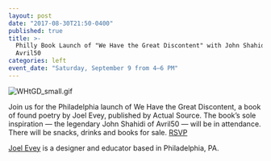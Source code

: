 ```yaml
---
layout: post
date: "2017-08-30T21:50-0400"
published: true
title: >-
  Philly Book Launch of "We Have the Great Discontent" with John Shahidi of
  Avril50
categories: left
event_date: "Saturday, September 9 from 4–6 PM"
---
```


![WHtGD_small.gif]({{site.baseurl}}/assets/img/WHtGD_small.gif)

Join us for the Philadelphia launch of We Have the Great Discontent, a book of found poetry by Joel Evey, published by Actual Source. The book’s sole inspiration — the legendary John Shahidi of Avril50 — will be in attendance. There will be snacks, drinks and books for sale. [RSVP](https://www.facebook.com/events/1570751279661659/?acontext=%7B%22action_history%22%3A%22[%7B%5C%22surface%5C%22%3A%5C%22page%5C%22%2C%5C%22mechanism%5C%22%3A%5C%22page_upcoming_events_card%5C%22%2C%5C%22extra_data%5C%22%3A[]%7D]%22%2C%22has_source%22%3Atrue%7D)

[Joel Evey](http://www.joelevey.com/) is a designer and educator based in Philadelphia, PA.

